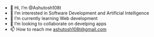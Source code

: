- 👋 Hi, I’m @Ashutosh108t
- 👀 I’m interested in Software Development and Artificial Intelligence
- 🌱 I’m currently learning Web development
- 💞️ I’m looking to collaborate on develping apps
- 📫 How to reach me ashutosh108t@gmail.com

<!---
Ashutosh108t/Ashutosh108t is a ✨ special ✨ repository because its `README.md` (this file) appears on your GitHub profile.
You can click the Preview link to take a look at your changes.
--->
